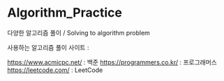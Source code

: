 # Algorithm_Practice
다양한 알고리즘 풀이 / Solving to algorithm problem

사용하는 알고리즘 풀이 사이트 :

https://www.acmicpc.net/ : 백준 
https://programmers.co.kr/ : 프로그래머스 
https://leetcode.com/ : LeetCode
